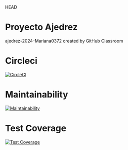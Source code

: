  HEAD
# Proyecto Ajedrez
ajedrez-2024-Mariana0372 created by GitHub Classroom
# Circleci
[![CircleCI](https://dl.circleci.com/status-badge/img/gh/um-computacion-tm/ajedrez-2024-Mariana0372/tree/main.svg?style=svg)](https://dl.circleci.com/status-badge/redirect/gh/um-computacion-tm/ajedrez-2024-Mariana0372/tree/main)
# Maintainability 
[![Maintainability](https://api.codeclimate.com/v1/badges/e7575bf35a3d009db593/maintainability)](https://codeclimate.com/github/um-computacion-tm/ajedrez-2024-Mariana0372/maintainability)
# Test Coverage
[![Test Coverage](https://api.codeclimate.com/v1/badges/e7575bf35a3d009db593/test_coverage)](https://codeclimate.com/github/um-computacion-tm/ajedrez-2024-Mariana0372/test_coverage)
